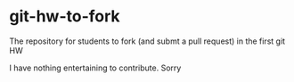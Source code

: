 git-hw-to-fork
==============

The repository for students to fork (and submt a pull request) in the first git HW

I have nothing entertaining to contribute. Sorry